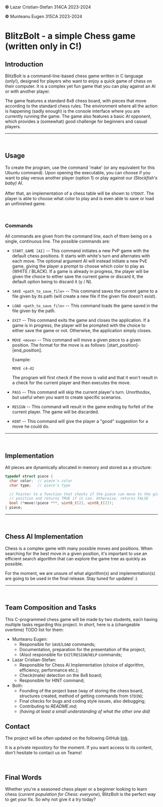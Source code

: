 **&copy;** Lazar Cristian-Stefan 314CA 2023-2024

**&copy;** Munteanu Eugen 315CA 2023-2024

# BlitzBolt - a simple Chess game (written only in C!)

## Introduction

BlitzBolt is a command-line-based chess game written in C language (only!), designed for players who want to enjoy a quick game of chess on their computer. It is a complex yet fun game that you can play against an AI or with another player.

The game features a standard 8x8 chess board, with pieces that move according to the standard chess rules. The environment where all the action is happening (sadly enough) is the console interface where you are currently running the game. The game also features a basic AI opponent, which provides a (somewhat) good challenge for beginners and casual players.

---
&nbsp;

## Usage

To create the program, use the command 'make' (or any equivalent for this Ubuntu command).  Upon opening the executable, you can choose if you want to play versus another player (option 1) or play against our *(Stockfish's baby)* AI.\
\
After that, an implementation of a chess table will be shown to `STDOUT`. The player is able to choose what color to play and is even able to save or load an unfinished game.

&nbsp;

### Commands

All commands are given from the command line, each of them being on a single, continuous line.
The possible commands are:

* `START_GAME [AI]` --
  This command initiates a new PvP game with the default chess positions. It starts with white's turn and alternates with each move. The optional argument AI will instead initiate a new PvE game, giving the player a prompt to choose which color to play as (WHITE / BLACK). If a game is already in progress, the player will be given the choice to either save the current game or discard it, the default option being to discard it (y / N).

* `SAVE <path_to_save_file>` --
  This command saves the current game to a file given by its path (will create a new file if the given file doesn't exist).

* `LOAD <path_to_save_file>` --
  This command loads the game saved in the file given by the path.

* `EXIT` --
  This command exits the game and closes the application. If a game is in progress, the player will be prompted with the choice to either save the game or not. Otherwise, the application simply closes.

* `MOVE <move>` --
  This command will move a given piece to a given position. The format for the move is as follows: \[start_position\]-\[end_position\].

  Example:

  ```text
  MOVE c4-d2
  ```

  The program will first check if the move is valid and that it won't result in a check for the current player and then executes the move.

* `PASS` --
  This command will skip the current player's turn. Unorthodox, but useful when you want to create specific scenarios.

* `RESIGN` --
  This command will result in the game ending by forfeit of the current player. The game will be discarded.

* `HINT` --
  This command will give the player a "good" suggestion for a move he could do.

---
&nbsp;

## Implementation

All pieces are dynamically allocated in memory and stored as a structure:

```C
typedef struct piece {
  char color;  // piece's color
  char type;   // piece's type

  // Pointer to a function that checks if the piece can move to the given
  // position and returns TRUE if it can. Otherwise, returns FALSE
  bool (*move)(piece ***, uint8_t[2], uint8_t[2]);
} piece;
```

---
&nbsp;

## Chess AI Implementation

Chess is a complex game with many possible moves and positions. When searching for the best move in a given position, it's important to use an efficient search algorithm that can explore the game tree as quickly as possible.
<!--Alpha-Beta Pruning is a popular algorithm for this purpose, as it can significantly reduce the number of nodes that need to be searched. \
Implementation of chess AI may use Alpha-Beta Prunning in the final release.-->
For the moment, we are unsure of what algorithm(s) and implementation(s) are going to be used in the final release. Stay tuned for updates! :\)

---
&nbsp;

## Team Composition and Tasks

This C-programmed chess game will be made by two students, each having multiple tasks regarding this project. In short, here is a (changeable overtime) TODO list for them:

* Munteanu Eugen:
  * Responsible for `SAVE`/`LOAD` commands;
  * Documentation, preparation for the presentation of the project;
  * (Also) responsible for `EXIT`/`RESIGN`/`HELP` commands;
&nbsp;
* Lazar Cristian-Stefan:
  * Responsible for Chess AI Implementation (choice of algorithm, efficiency, performance etc.);
  * Check(mate) detection on the 8x8 board;
  * Responsible for HINT command;
&nbsp;
* Both:
  * Founding of the project base (way of storing the chess board, structures created, method of getting commands from `STDIN`);
  * Final checks for bugs and coding style issues, also debugging;
  * Contributing to *README.md*;
  * *(having at least a small understanding of what the other one did)*

## Contact

The project will be often updated on the following GitHub [link](https://github.com/EugenM03/simple--ai--chess).

It is a private repository for the moment. If you want access to its content, don't hesitate to contact us on Teams!

&nbsp;

## Final Words

Whether you're a seasoned chess player or a beginner looking to learn chess (*current population for Chess: everyone*), BlitzBolt is the perfect way to get your fix. So why not give it a try today?
